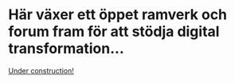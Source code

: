 # Här växer ett öppet ramverk och forum fram för att stödja digital transformation...
[Under construction!]("/pic/maintenance.png)
